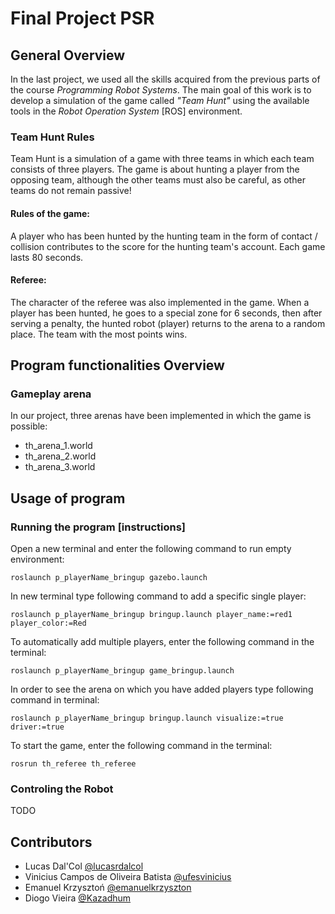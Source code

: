 
# Final Project PSR 
## General Overview
In the last project, we used all the skills acquired from the previous parts of the course *Programming Robot Systems*. The main goal of this work is to develop a simulation of the game called *"Team Hunt"* using the available tools in the *Robot Operation System* [ROS] environment.
### Team Hunt Rules
Team Hunt is a simulation of a game with three teams in which each team consists of three players. The game is about hunting a player from the opposing team, although the other teams must also be careful, as other teams do not remain passive! 
#### Rules of the game: 
A player who has been hunted by the hunting team in the form of contact / collision contributes to the score for the hunting team's account. Each game lasts 80 seconds.
#### Referee: 
The character of the referee was also implemented in the game. When a player has been hunted, he goes to a special zone for 6 seconds, then after serving a penalty, the hunted robot (player) returns to the arena to a random place.
The team with the most points wins.

## Program functionalities Overview

### Gameplay arena
In our project, three arenas have been implemented in which the game is possible:
- th_arena_1.world
- th_arena_2.world
- th_arena_3.world


## Usage of program

### Running the program [instructions]
Open a new terminal and enter the following command to run empty environment:
```
roslaunch p_playerName_bringup gazebo.launch
```
In new terminal type following command to add a specific single player:
```
roslaunch p_playerName_bringup bringup.launch player_name:=red1 player_color:=Red
```
To automatically add multiple players, enter the following command in the terminal:
```
roslaunch p_playerName_bringup game_bringup.launch 
```
In order to see the arena on which you have added players type following command in terminal:
```
roslaunch p_playerName_bringup bringup.launch visualize:=true driver:=true 
```
To start the game, enter the following command in the terminal:
```
rosrun th_referee th_referee
```

### Controling the Robot
TODO



## Contributors 

- Lucas Dal'Col [@lucasrdalcol](https://github.com/lucasrdalcol)
- Vinicius Campos de Oliveira Batista [@ufesvinicius](https://github.com/ufesvinicius)
- Emanuel Krzysztoń [@emanuelkrzyszton](https://github.com/emanuelkrzyszton)
- Diogo Vieira [@Kazadhum](https://github.com/Kazadhum)

